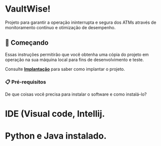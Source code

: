 # VaultWise!

Projeto para garantir a operação ininterrupta e segura dos ATMs através de monitoramento contínuo e otimização de desempenho.

## 🚀 Começando

Essas instruções permitirão que você obtenha uma cópia do projeto em operação na sua máquina local para fins de desenvolvimento e teste.

Consulte **[Implantação](#-implanta%C3%A7%C3%A3o)** para saber como implantar o projeto.

### 📋 Pré-requisitos

De que coisas você precisa para instalar o software e como instalá-lo?

# IDE (Visual code, Intellij.
# Python e Java instalado.
